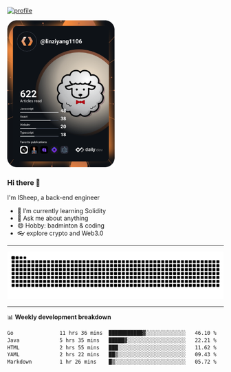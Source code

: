 [![profile](https://user-images.githubusercontent.com/54968314/208005045-e4b42f3b-833d-4242-bfcc-e764865553a2.svg)](https://www.calligrapher.ai/)

<a href="https://app.daily.dev/linziyang1106"><img src="/devcard.png" width="250" alt="ISheep's Dev Card"/></a>

### Hi there 🐏

I'm ISheep, a back-end engineer

- 🔭 I’m currently learning Solidity
- 💬 Ask me about anything
- 😄 Hobby: badminton & coding
- 👓 explore crypto and Web3.0

-------

![](https://raw.githubusercontent.com/ISheepp/ISheepp/output/github-contribution-grid-snake.svg)

-------

📊 **Weekly development breakdown**
<!--START_SECTION:waka-->

```txt
Go               11 hrs 36 mins  ███████████▓░░░░░░░░░░░░░   46.10 %
Java             5 hrs 35 mins   █████▓░░░░░░░░░░░░░░░░░░░   22.21 %
HTML             2 hrs 55 mins   ███░░░░░░░░░░░░░░░░░░░░░░   11.62 %
YAML             2 hrs 22 mins   ██▒░░░░░░░░░░░░░░░░░░░░░░   09.43 %
Markdown         1 hr 26 mins    █▒░░░░░░░░░░░░░░░░░░░░░░░   05.72 %
```

<!--END_SECTION:waka-->
